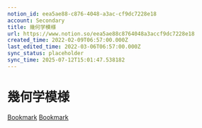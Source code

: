 ```yaml
---
notion_id: eea5ae88-c876-4048-a3ac-cf9dc7228e18
account: Secondary
title: 幾何学模様
url: https://www.notion.so/eea5ae88c8764048a3accf9dc7228e18
created_time: 2022-02-09T06:57:00.000Z
last_edited_time: 2022-03-06T06:57:00.000Z
sync_status: placeholder
sync_time: 2025-07-12T15:01:47.538182
---
```

# 幾何学模様

[Bookmark](https://on-ze.com/archives/4406)
[Bookmark](http://creatornote.nakweb.com/particles-js%E3%82%92%E8%A4%87%E6%95%B0%E8%A8%AD%E7%BD%AE%E3%81%99%E3%82%8B%E6%96%B9%E6%B3%95/)